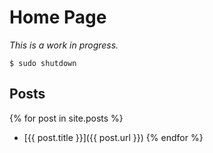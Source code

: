 # Home Page

_This is a work in progress._

```shell
$ sudo shutdown
```

## Posts
{% for post in site.posts %}
 * [{{ post.title }}]({{ post.url }})
{% endfor %}
